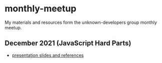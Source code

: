 # monthly-meetup

My materials and resources form the unknown-developers group monthly meetup.

## December 2021 (JavaScript Hard Parts)

- [presentation slides and references](./december-2021/README.md)
